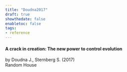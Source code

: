 ```yaml
---
title: "Doudna2017"
draft: true
showthedate: false
enabletoc: false
tags:
- reference
---
```


#### **A crack in creation: The new power to control evolution**     
by Doudna J., Sternberg S. (2017)         
Random House      


